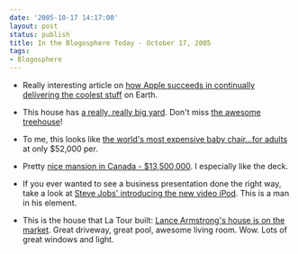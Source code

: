 ```yaml
---
date: '2005-10-17 14:17:00'
layout: post
status: publish
title: In the Blogosphere Today - October 17, 2005
tags:
- Blogosphere
---
```




  * Really interesting article on [how Apple succeeds in continually delivering the coolest stuff](http://www.timecanada.com/story.adp?storyid=005&part=1&area=) on Earth.


  * This house has [a really, really big yard](http://www.savills.co.uk/residentialSearch/fbf5da98-818b-4c45-a8c5-b018a7411760-6-3-3-clickThumbnailSubmit/residentialSearch/propertyDetail.aspx?AlchemyID=340095&pID=103845). Don't miss [the awesome treehouse](http://www.savills.co.uk/residentialSearch/fbf5da98-818b-4c45-a8c5-b018a7411760-6-3-3-clickThumbnailSubmit/residentialSearch/propertyDetail.aspx?AlchemyID=340052&pID=103845)!


  * To me, this looks like [the world's most expensive baby chair...for adults](http://www.asobi.si/isle/view01.html) at only $52,000 per.


  * Pretty [nice mansion in Canada - $13,500,000](http://www.goodalemillergroup.com/listingdetails.asp?id=53). I especially like the deck.


  * If you ever wanted to see a business presentation done the right way, take a look at [Steve Jobs' introducing the new video iPod](http://stream.apple.akadns.net/). This is a man in his element.


  * This is the house that La Tour built: [Lance Armstrong's house is on the market](http://www.cordshomes.com/detailedlisting.php?listingid=63). Great driveway, great pool, awesome living room. Wow. Lots of great windows and light.



